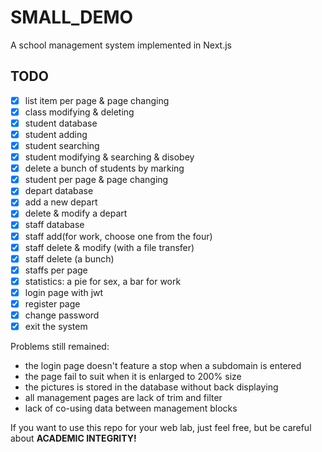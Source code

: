 # SMALL_DEMO

A school management system implemented in Next.js  

## TODO

-[x] list item per page & page changing  
-[x] class modifying & deleting
-[x] student database  
-[x] student adding  
-[x] student searching  
-[x] student modifying & searching & disobey  
-[x] delete a bunch of students by marking  
-[x] student per page & page changing
-[x] depart database  
-[x] add a new depart  
-[x] delete & modify a depart  
-[x] staff database  
-[x] staff add(for work, choose one from the four)  
-[x] staff delete & modify (with a file transfer)  
-[x] staff delete (a bunch)  
-[x] staffs per page
-[x] statistics: a pie for sex, a bar for work  
-[x] login page with jwt  
-[x] register page  
-[x] change password  
-[x] exit the system  

Problems still remained:  
- the login page doesn't feature a stop when a subdomain is entered  
- the page fail to suit when it is enlarged to 200% size
- the pictures is stored in the database without back displaying
- all management pages are lack of trim and filter
- lack of co-using data between management blocks

If you want to use this repo for your web lab, just feel free, but be careful about <b> ACADEMIC INTEGRITY! </b>  
